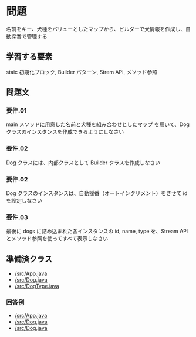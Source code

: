 # 問題   
名前をキー、犬種をバリューとしたマップから、ビルダーで犬情報を作成し、自動採番で管理する  
   
## 学習する要素  
staic 初期化ブロック, Builder パターン, Strem API, メソッド参照  
 
## 問題文  
     
### 要件.01  
main メソッドに用意した名前と犬種を組み合わせとしたマップ  を用いて、Dog クラスのインスタンスを作成できるようにしなさい  
 
### 要件.02  
Dog クラスには、内部クラスとして Builder クラスを作成しなさい

### 要件.02  
Dog クラスのインスタンスは、自動採番（オートインクリメント）をさせて id を設定しなさい  
   
### 要件.03  
最後に dogs に詰め込まれた各インスタンスの id, name, type を、Stream API とメソッド参照を使ってすべて表示しなさい 
   
## 準備済クラス  
- [/src/App.java](./src/App.java)  
- [/src/Dog.java](./src/Dog.java)  
- [/src/DogType.java](./src/DogType.java) 

### 回答例
- [/src/App.java](../02.answer.example/src/App.java)  
- [/src/Dog.java](../02.answer.example/src/Dog.java)  
- [/src/Dog.java](../02.answer.example/src/DogType.java)  
   
